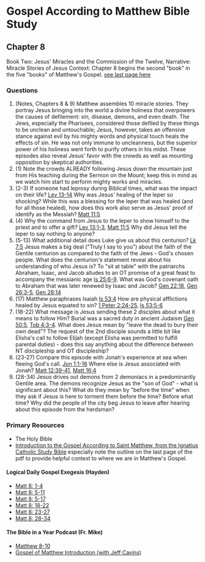 # Gospel According to Matthew Bible Study

## Chapter 8

Book Two: Jesus' Miracles and the Commission of the Twelve, Narrative: Miracle Stories of Jesus
Context: Chapter 8 begins the second "book" in the five "books" of Matthew's Gospel. [see last page here](https://drive.google.com/file/d/1IbrAF5TRJj90vyF3-0E3qVN-1Fx6pDYB/view?usp=drive_link)

### Questions

1. (Notes, Chapters 8 & 9) Matthew assembles 10 miracle stories. They portray Jesus bringing into the world a divine holiness that overpowers the causes of defilement: sin, disease, demons, and even death. The Jews, especially the Pharisees, considered those defiled by these things to be unclean and untouchable; Jesus, however, takes an offensive  stance against evil by his mighty words and physical touch heals the effects of sin. He was not only immune to uncleanness, but the superior power of his holiness went forth to purify others in his midst. These episodes also reveal Jesus' favor with the crowds as well as mounting opposition by skeptical authorities.
1. (1) Note the crowds ALREADY following Jesus down the mountain just from His teaching during the Sermon on the Mount; keep this in mind as we watch him start to perform mighty works and miracles.  
1. (2-3) If someone had leprosy during Biblical times, what was the impact on their life? [Lev 13-14](https://www.biblegateway.com/passage/?search=Lev%2013-14&version=RSVCE) Why was Jesus' healing of the leper so shocking? While this was a blessing for the leper that was healed (and for all those healed), how does this work also serve as Jesus' proof of identify as the Messiah? [Matt 11:5](https://www.biblegateway.com/passage/?search=Matt%2011%3A5&version=RSVCE) 
1. (4) Why the command from Jesus to the leper to show himself to the priest and to offer a gift? [Lev 13:1-3](https://www.biblegateway.com/passage/?search=Lev%2013%3A1-3&version=RSVCE), [Matt 11:5](https://www.biblegateway.com/passage/?search=Matt%2011%3A5&version=RSVCE) Why did Jesus tell the leper to say nothing to anyone?
1. (5-13) What additional detail does Luke give us about this centurion? [Lk 7:5](https://www.biblegateway.com/passage/?search=Lk%207%3A5&version=RSVCE) Jesus makes a big deal ("Truly I say to you") about the faith of the Gentile centurion as compared to the faith of the Jews - God's chosen people. What does the centurion's statement reveal about his understanding of who Jesus is? To "sit at table" with the patriarchs Abraham, Isaac, and Jacob alludes to an OT promise of a great feast to accompany the messianic age [Is 25:6-9](https://www.biblegateway.com/passage/?search=Is%2025%3A6-9&version=RSVCE). What was God's covenant oath to Abraham that was later renewed by Isaac and Jacob? [Gen 22:18](https://www.biblegateway.com/passage/?search=Gen%2022%3A18&version=RSVCE), [Gen 26:3-5](https://www.biblegateway.com/passage/?search=Gen%2026%3A3-5&version=RSVCE), [Gen 28:14](https://www.biblegateway.com/passage/?search=Gen%2028%3A14&version=RSVCE)
1. (17) Matthew paraphrases Isaiah [Is 53:4](https://www.biblegateway.com/passage/?search=Is%2053%3A4&version=RSVCE)  How are physical afflictions healed by Jesus equated to sin? [1 Peter 2:24-25](https://www.biblegateway.com/passage/?search=1%20Peter%202%3A24-25&version=RSVCE), [Is 53:5-6](https://www.biblegateway.com/passage/?search=Is%2053%3A5-6&version=RSVCE)
1. (18-22) What message is Jesus sending these 2 disciples about what it means to follow Him? Burial was a sacred duty in ancient Judaism [Gen 50:5](https://www.biblegateway.com/passage/?search=Gen%2050%3A5&version=RSVCE), [Tob 4:3-4](https://www.biblegateway.com/passage/?search=Tob%204%3A3-4&version=RSVCE). What does Jesus mean by "leave the dead to bury their own dead"?  The request of the 2nd disciple sounds a little bit like Elisha's call to follow Elijah (except Elisha was permitted to fulfill parental duties) - does this say anything about the difference between NT discipleship and OT discipleship?
1. (23-27) Compare this episode with Jonah's experience at sea when fleeing God's call. [Jon 1:1-16](https://www.biblegateway.com/passage/?search=Jon%201%3A1-16&version=RSVCE) Where else is Jesus associated with Jonah? [Matt 12:39-41](https://www.biblegateway.com/passage/?search=Matt%2012%3A39-41&version=RSVCE), [Matt 16:4](https://www.biblegateway.com/passage/?search=Matt%2016%3A4&version=RSVCE)
1. (28-34) Jesus drives out demons from 2 demoniacs in a predominantly Gentile area. The demons recognize Jesus as the "son of God" - what is significant about this? What do they mean by "before the time" when they ask if Jesus is here to torment them before the time? Before what time?  Why did the people of the city beg Jesus to leave after hearing about this episode from the herdsman?

### Primary Resources

* The Holy Bible
* [Introduction to the Gospel According to Saint Matthew, from the Ignatius Catholic Study Bible](https://drive.google.com/file/d/1IbrAF5TRJj90vyF3-0E3qVN-1Fx6pDYB/view?usp=drive_link)
  especially note the outline on the last page of the pdf to provide helpful context to where we are in Matthew's
  Gospel.


#### Logical Daily Gospel Exegesis (Hayden)

* [Matt 8: 1-4](https://open.spotify.com/episode/0yLJdCsKH1h40CqjVBWqU9)
* [Matt 8: 5-11](https://open.spotify.com/episode/0GF1ZuW1OhXKdY0H1x4Uiz)
* [Matt 8: 5-17](https://open.spotify.com/episode/1LQkOfrB4k5uvlk71ErnKo)
* [Matt 8: 18-22](https://open.spotify.com/episode/0U0repOZGfh54OeR31Jqwf)
* [Matt 8: 23-27](https://open.spotify.com/episode/4OroAmJJMLyl4i3JWqmZnb)
* [Matt 8: 28-34](https://open.spotify.com/episode/1HznXFcj8Rj5ITwMXUJHuA)

#### The Bible in a Year Podcast (Fr. Mike)

* [Matthew 8-10](https://open.spotify.com/episode/5txRO8lSNinLwfbCEiEcOX)
* [Gospel of Matthew Introduction (with Jeff Cavins)](https://open.spotify.com/episode/4oKy0KCxtQWmdO6THASsGC)


